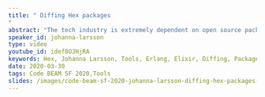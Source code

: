 ```yaml
---
title: " Diffing Hex packages
"
abstract: "The tech industry is extremely dependent on open source packages. But every dependency you rely on is also a vulnerability. Multiple high profile packages across platforms have been hijacked and modified with malicious code. This talk is about the value of auditing dependency updates and the tooling to make it less of a chore, including the introduction of a web-based diffing app and other tooling that helps you create an effortless auditing process."
speaker_id: johanna-larsson
type: video
youtube_id: idef8OJHjRA
keywords: Hex, Johanna Larsson, Tools, Erlang, Elixir, Diffing, Package, Code BEAM SF,
date: 2020-03-30
tags: Code BEAM SF 2020,Tools
slides: /images/code-beam-sf-2020-johanna-larsson-diffing-hex-packages-compressed.pdf
---
```


